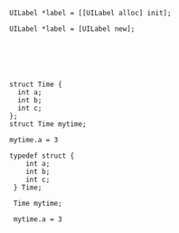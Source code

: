 


      UILabel *label = [[UILabel alloc] init];
      
      UILabel *label = [UILabel new];
      
      
      
      
      
      
      struct Time {
        int a;
        int b;
        int c;
      };
      struct Time mytime;
      
      mytime.a = 3
      
      typedef struct {
          int a;
          int b;
          int c;
       } Time;
       
       Time mytime;
       
       mytime.a = 3

